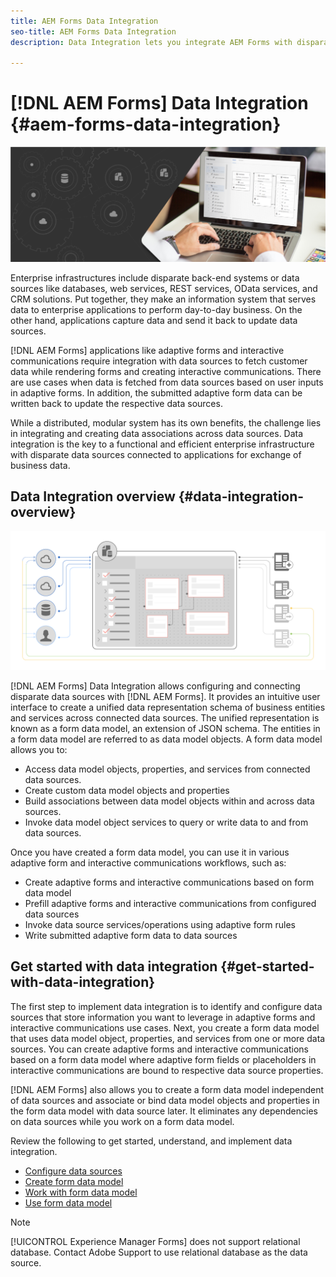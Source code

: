 ```yaml
---
title: AEM Forms Data Integration
seo-title: AEM Forms Data Integration
description: Data Integration lets you integrate AEM Forms with disparate data sources and create form data model to create and work with adaptive forms and interactive communications.

---
```


# [!DNL AEM Forms] Data Integration {#aem-forms-data-integration}

 ![](do-not-localize/data-integeration.png)

Enterprise infrastructures include disparate back-end systems or data sources like databases, web services, REST services, OData services, and CRM solutions. Put together, they make an information system that serves data to enterprise applications to perform day-to-day business. On the other hand, applications capture data and send it back to update data sources.

[!DNL AEM Forms] applications like adaptive forms and interactive communications require integration with data sources to fetch customer data while rendering forms and creating interactive communications. There are use cases when data is fetched from data sources based on user inputs in adaptive forms. In addition, the submitted adaptive form data can be written back to update the respective data sources.

While a distributed, modular system has its own benefits, the challenge lies in integrating and creating data associations across data sources. Data integration is the key to a functional and efficient enterprise infrastructure with disparate data sources connected to applications for exchange of business data.

## Data Integration overview {#data-integration-overview}

![aem-forms-data-integeration](assets/aem-forms-data-integeration.png)

[!DNL AEM Forms] Data Integration allows configuring and connecting disparate data sources with [!DNL AEM Forms]. It provides an intuitive user interface to create a unified data representation schema of business entities and services across connected data sources. The unified representation is known as a form data model, an extension of JSON schema. The entities in a form data model are referred to as data model objects. A form data model allows you to:

* Access data model objects, properties, and services from connected data sources.
* Create custom data model objects and properties
* Build associations between data model objects within and across data sources.
* Invoke data model object services to query or write data to and from data sources.

Once you have created a form data model, you can use it in various adaptive form and interactive communications workflows, such as:

* Create adaptive forms and interactive communications based on form data model
* Prefill adaptive forms and interactive communications from configured data sources
* Invoke data source services/operations using adaptive form rules
* Write submitted adaptive form data to data sources

## Get started with data integration {#get-started-with-data-integration}

The first step to implement data integration is to identify and configure data sources that store information you want to leverage in adaptive forms and interactive communications use cases. Next, you create a form data model that uses data model object, properties, and services from one or more data sources. You can create adaptive forms and interactive communications based on a form data model where adaptive form fields or placeholders in interactive communications are bound to respective data source properties.

[!DNL AEM Forms] also allows you to create a form data model independent of data sources and associate or bind data model objects and properties in the form data model with data source later. It eliminates any dependencies on data sources while you work on a form data model.

Review the following to get started, understand, and implement data integration.

* [Configure data sources](configure-data-sources.md)
* [Create form data model](create-form-data-models.md)
* [Work with form data model](work-with-form-data-model.md)
* [Use form data model](using-form-data-model.md)

>[!NOTE]
>
>[!UICONTROL Experience Manager Forms] does not support relational database. Contact Adobe Support to use relational database as the data source.
